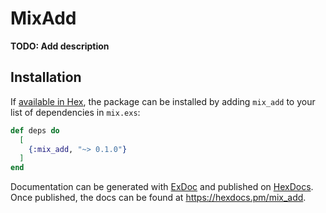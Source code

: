 # MixAdd

**TODO: Add description**

## Installation

If [available in Hex](https://hex.pm/docs/publish), the package can be installed
by adding `mix_add` to your list of dependencies in `mix.exs`:

```elixir
def deps do
  [
    {:mix_add, "~> 0.1.0"}
  ]
end
```

Documentation can be generated with [ExDoc](https://github.com/elixir-lang/ex_doc)
and published on [HexDocs](https://hexdocs.pm). Once published, the docs can
be found at <https://hexdocs.pm/mix_add>.

